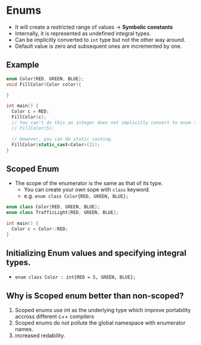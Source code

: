 # Enums

- It will create a restricted range of values -> **Symbolic constants**
- Internally, it is represented as undefined integral types.
- Can be implicitly converted to `int` type but not the other way around.
- Default value is zero and subsequent ones are incremented by one.


## Example
```cpp
enum Color{RED, GREEN, BLUE};
void FillColor(Color color){

}

int main() {
  Color c = RED;
  FillColor(c);
  // You can't do this an integer does not implicitly convert to enum type.
  // FillColor(5);

  // However, you can do static casting.
  FillColor(static_cast<Color>(2));
}
```

## Scoped Enum
- The scope of the enumerator is the same as that of its type.
  - You can create your own sope with `class` keyword.
  - e.g. `enum class Color{RED, GREEN, BLUE};`

```cpp
enum class Color{RED, GREEN, BLUE};
enum class TrafficLight{RED, GREEN, BLUE};

int main() {
  Color c = Color::RED;
}
```

## Initializing Enum values and specifying integral types.
- `enum class Color : int{RED = 5, GREEN, BLUE};`

## Why is Scoped enum better than non-scoped?
1. Scoped enums use int as the underlying type which improve portability
   accross different c++ compilers
2. Scoped enums do not pollute the global namespace with enumerator names.
3. increased redability.